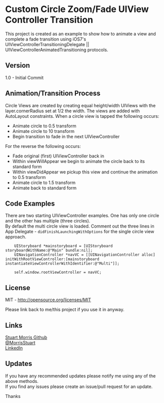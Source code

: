 Custom Circle Zoom/Fade UIView Controller Transition
=========

This project is created as an example to show how to animate a view and complete a fade transition using iOS7's UIViewControllerTransitioningDelegate || UIViewControllerAnimatedTransitioning protocols.



Version
----

1.0 - Initial Commit

Animation/Transition Process
-----------

Circle Views are created by creating equal height/width UIViews with the layer.cornerRadius set at 1/2 the width. The views are added with AutoLayout constraints. When a circle view is tapped the following occurs:  
- Animate circle to 0.5 transform
- Animate circle to 10 transform
- Begin transition to fade in the next UIViewController

For the reverse the following occurs:  
- Fade original (first) UIViewController back in
- Within viewWillAppear we begin to animate the circle back to its standard form
- Within viewDidAppear we pickup this view and continue the animation to 0.5 transform
- Animate circle to 1.5 transform
- Animate back to standard form

Code Examples
--------------
There are two starting UIViewController examples. One has only one circle and the other has multiple (three circles).  
By default the multi circle view is loaded. Comment out the three lines in App Delegate - `didFinishLaunchingWithOptions` for the single circle view approach.
```
    UIStoryboard *mainstoryboard = [UIStoryboard storyboardWithName:@"Main" bundle:nil];
    UINavigationController *navVC = [[UINavigationController alloc] initWithRootViewController:[mainstoryboard instantiateViewControllerWithIdentifier:@"Multi"]];
    
    self.window.rootViewController = navVC;
```


License
----

MIT - http://opensource.org/licenses/MIT  

Please link back to me/this project if you use it in anyway.

Links
----
[Stuart Morris Github](https://github.com/StuartMorris0)  
[@MorrisStuart](http://twitter.com/MorrisStuart)  
[LinkedIn](http://uk.linkedin.com/pub/stuart-morris/44/465/125)  

Updates
----
If you have any recommended updates please notify me using any of the above methods.  
If you find any issues please create an issue/pull request for an update.  

Thanks

